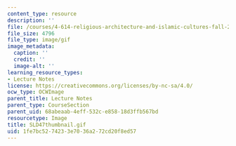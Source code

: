 ```yaml
---
content_type: resource
description: ''
file: /courses/4-614-religious-architecture-and-islamic-cultures-fall-2002/1fe7bc5274233e7036a272cd20f8ed57_SLD47thumbnail.gif
file_size: 4796
file_type: image/gif
image_metadata:
  caption: ''
  credit: ''
  image-alt: ''
learning_resource_types:
- Lecture Notes
license: https://creativecommons.org/licenses/by-nc-sa/4.0/
ocw_type: OCWImage
parent_title: Lecture Notes
parent_type: CourseSection
parent_uid: 68abeaab-4eff-532c-e858-18d3ffb567bd
resourcetype: Image
title: SLD47thumbnail.gif
uid: 1fe7bc52-7423-3e70-36a2-72cd20f8ed57
---
```

